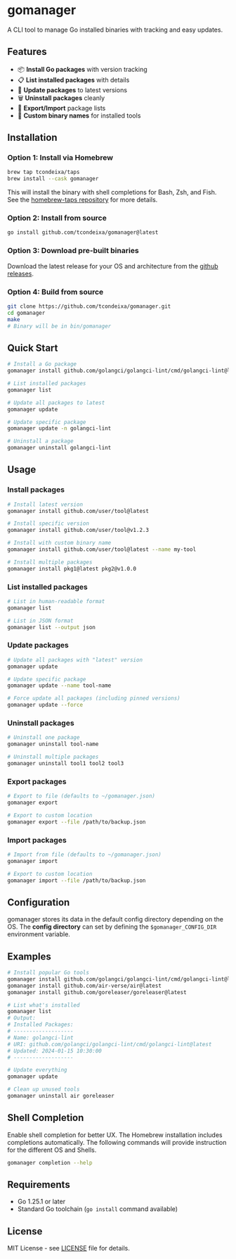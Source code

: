 # gomanager

A CLI tool to manage Go installed binaries with tracking and easy updates.

## Features

- 📦 **Install Go packages** with version tracking
- 📋 **List installed packages** with details
- 🔄 **Update packages** to latest versions
- 🗑️ **Uninstall packages** cleanly
- 💾 **Export/Import** package lists
- 🎯 **Custom binary names** for installed tools

## Installation

### Option 1: Install via Homebrew

```bash
brew tap tcondeixa/taps
brew install --cask gomanager
```

This will install the binary with shell completions for Bash, Zsh, and Fish.
See the [homebrew-taps repository](https://github.com/tcondeixa/homebrew-taps) for more details.

### Option 2: Install from source

```bash
go install github.com/tcondeixa/gomanager@latest
```

### Option 3: Download pre-built binaries

Download the latest release for your OS and architecture from the
[github releases](https://github.com/tcondeixa/gomanager/releases).

### Option 4: Build from source

```bash
git clone https://github.com/tcondeixa/gomanager.git
cd gomanager
make
# Binary will be in bin/gomanager
```

## Quick Start

```bash
# Install a Go package
gomanager install github.com/golangci/golangci-lint/cmd/golangci-lint@latest

# List installed packages
gomanager list

# Update all packages to latest
gomanager update

# Update specific package
gomanager update -n golangci-lint

# Uninstall a package
gomanager uninstall golangci-lint
```

## Usage

### Install packages

```bash
# Install latest version
gomanager install github.com/user/tool@latest

# Install specific version
gomanager install github.com/user/tool@v1.2.3

# Install with custom binary name
gomanager install github.com/user/tool@latest --name my-tool

# Install multiple packages
gomanager install pkg1@latest pkg2@v1.0.0
```

### List installed packages

```bash
# List in human-readable format
gomanager list

# List in JSON format
gomanager list --output json
```

### Update packages

```bash
# Update all packages with "latest" version
gomanager update

# Update specific package
gomanager update --name tool-name

# Force update all packages (including pinned versions)
gomanager update --force
```

### Uninstall packages

```bash
# Uninstall one package
gomanager uninstall tool-name

# Uninstall multiple packages
gomanager uninstall tool1 tool2 tool3
```

### Export packages

```bash
# Export to file (defaults to ~/gomanager.json)
gomanager export

# Export to custom location
gomanager export --file /path/to/backup.json
```

### Import packages

```bash
# Import from file (defaults to ~/gomanager.json)
gomanager import

# Export to custom location
gomanager import --file /path/to/backup.json
```

## Configuration

gomanager stores its data in the default config directory depending on the OS.
The **config directory** can set by defining the `$gomanager_CONFIG_DIR` environment variable.

## Examples

```bash
# Install popular Go tools
gomanager install github.com/golangci/golangci-lint/cmd/golangci-lint@latest
gomanager install github.com/air-verse/air@latest
gomanager install github.com/goreleaser/goreleaser@latest

# List what's installed
gomanager list
# Output:
# Installed Packages:
# -------------------
# Name: golangci-lint
# URI: github.com/golangci/golangci-lint/cmd/golangci-lint@latest
# Updated: 2024-01-15 10:30:00
# -------------------

# Update everything
gomanager update

# Clean up unused tools
gomanager uninstall air goreleaser
```

## Shell Completion

Enable shell completion for better UX.
The Homebrew installation includes completions automatically.
The following commands will provide instruction for the different OS and Shells.

```bash
gomanager completion --help
```

## Requirements

- Go 1.25.1 or later
- Standard Go toolchain (`go install` command available)

## License

MIT License - see [LICENSE](LICENSE) file for details.
